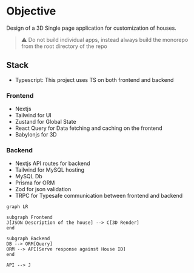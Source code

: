 # Objective
Design of a 3D Single page application for customization of houses.

> ⚠️ Do not build individual apps, instead always build the monorepo from the root directory of the repo

## Stack

- Typescript: This project uses TS on both frontend and backend

### Frontend
- Nextjs
- Tailwind for UI
- Zustand for Global State
- React Query for Data fetching and caching on the frontend
- Babylonjs for 3D

### Backend
- Nextjs API routes for backend
- Tailwind for MySQL hosting
- MySQL Db
- Prisma for ORM
- Zod for json validation
- TRPC for Typesafe communication between frontend and backend

```mermaid
graph LR

subgraph Frontend
J[JSON Description of the house] --> C[3D Render]
end

subgraph Backend
DB --> ORM[Query]
ORM --> API[Serve response against House ID]
end

API --> J
```
